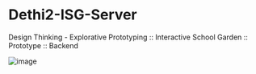 # Dethi2-ISG-Server
Design Thinking - Explorative Prototyping :: Interactive School Garden :: Prototype :: Backend

![image](https://github.com/DixNSpitz/Dethi2-ISG-Server/assets/35075493/ebba96b6-5c27-41ac-802c-daf786d8f191)

